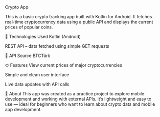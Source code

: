 Crypto App

This is a basic crypto tracking app built with Kotlin for Android.
It fetches real-time cryptocurrency data using a public API and displays the current prices of popular coins.

🔧 Technologies Used
Kotlin (Android)

REST API – data fetched using simple GET requests

📡 API Source
BTCTürk

⚙️ Features
View current prices of major cryptocurrencies

Simple and clean user interface

Live data updates with API calls

📱 About
This app was created as a practice project to explore mobile development and working with external APIs.
It’s lightweight and easy to use — ideal for beginners who want to learn about crypto data and mobile app development.
